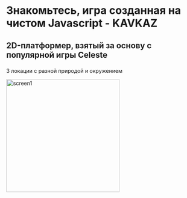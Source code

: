<h1>Знакомьтесь, игра созданная на чистом Javascript - KAVKAZ</h1>
<h2><p>2D-платформер, взятый за основу с популярной игры Celeste</p></h2>

<p>3 локации с разной природой и окружением </p>
<img src="https://github.com/duahifnv/2dplatformer/assets/16369235/778078fe-cd0c-4c29-8237-0a6befcf2861" alt="screen1" width=300px></img>
